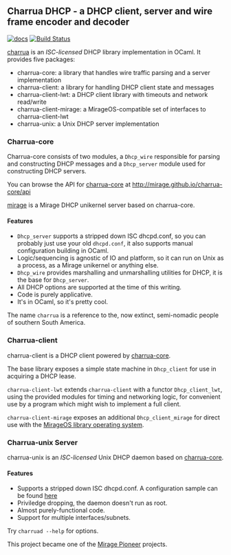 ## Charrua DHCP - a DHCP client, server and wire frame encoder and decoder


[![docs](https://img.shields.io/badge/doc-online-blue.svg)](http://mirage.github.io/charrua-core/api)
[![Build Status](https://travis-ci.org/mirage/charrua-core.svg)](https://travis-ci.org/mirage/charrua-core)

[charrua](http://www.github.com/mirage/charrua-core) is an
_ISC-licensed_ DHCP library implementation in OCaml.
It provides five packages:

- charrua-core: a library that handles wire traffic parsing and a server implementation
- charrua-client: a library for handling DHCP client state and messages
- charrua-client-lwt: a DHCP client library with timeouts and network read/write
- charrua-client-mirage: a MirageOS-compatible set of interfaces to charrua-client-lwt
- charrua-unix: a Unix DHCP server implementation

### Charrua-core

Charrua-core consists of two modules, a `Dhcp_wire` responsible for parsing and
constructing DHCP messages and a `Dhcp_server` module used for constructing DHCP
servers.

You can browse the API for [charrua-core](http://www.github.com/mirage/charrua-core) at
http://mirage.github.io/charrua-core/api

[mirage](https://github.com/mirage/mirage-skeleton/tree/master/applications/dhcp)
is a Mirage DHCP unikernel server based on charrua-core.

#### Features

* `Dhcp_server` supports a stripped down ISC dhcpd.conf, so you can probably just
  use your old `dhcpd.conf`, it also supports manual configuration building in
  OCaml.
* Logic/sequencing is agnostic of IO and platform, so it can run on Unix as a
  process, as a Mirage unikernel or anything else.
* `Dhcp_wire` provides marshalling and unmarshalling utilities for DHCP, it is the
  base for `Dhcp_server`.
* All DHCP options are supported at the time of this writing.
* Code is purely applicative.
* It's in OCaml, so it's pretty cool.

The name `charrua` is a reference to the, now extinct, semi-nomadic people of
southern South America.

### Charrua-client

charrua-client is a DHCP client powered by [charrua-core](https://github.com/haesbaert/charrua-core).

The base library exposes a simple state machine in `Dhcp_client`
for use in acquiring a DHCP lease.

`charrua-client-lwt` extends `charrua-client` with a functor `Dhcp_client_lwt`,
using the provided modules for timing and networking logic,
for convenient use by a program which might wish to implement a full client.

`charrua-client-mirage` exposes an additional `Dhcp_client_mirage` for direct use
with the [MirageOS library operating system](https://github.com/mirage/mirage).

### Charrua-unix Server

charrua-unix is an _ISC-licensed_ Unix DHCP daemon based on
[charrua-core](http://www.github.com/mirage/charrua-core).

#### Features

* Supports a stripped down ISC dhcpd.conf. A configuration sample can be found
[here](https://github.com/haesbaert/charrua-core/blob/master/sample/dhcpd.conf)
* Priviledge dropping, the daemon doesn't run as root.
* Almost purely-functional code.
* Support for multiple interfaces/subnets.

Try `charruad --help` for options.

This project became one of the [Mirage Pioneer](https://github.com/mirage/mirage-www/wiki/Pioneer-Projects)
projects.
